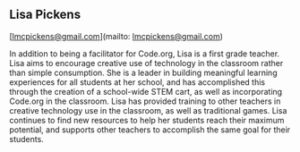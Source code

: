## Lisa Pickens

[lmcpickens@gmail.com](mailto: lmcpickens@gmail.com)

In addition to being a facilitator for Code.org, Lisa is a first grade teacher. Lisa aims to encourage creative use of technology in the classroom rather than simple consumption. She is a leader in building meaningful learning experiences for all students at her school, and has accomplished this through the creation of a school-wide STEM cart, as well as incorporating Code.org in the classroom. Lisa has provided training to other teachers in creative technology use in the classroom, as well as traditional games. Lisa continues to find new resources to help her students reach their maximum potential, and supports other teachers to accomplish the same goal for their students.
